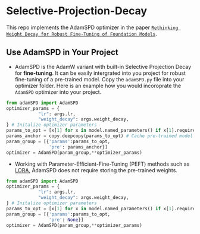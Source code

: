 # Selective-Projection-Decay

 This repo implements the AdamSPD optimizer in the paper [``Rethinking Weight Decay for Robust Fine-Tuning of Foundation Models``]().

## Use AdamSPD in Your Project
- AdamSPD is the AdamW variant with built-in Selective Projection Decay for **fine-tuning**. It can be easily intergrated into you project for robust fine-tuning of a pre-trained model. Copy the `adamSPD.py` file into your optimizer folder. Here is an example how you would incoroprate the `AdamSPD` optimizer into your project. 

```python
from adamSPD import AdamSPD
optimizer_params = {
            "lr": args.lr,
            "weight_decay": args.weight_decay,
} # Initalize optimizer parameters
params_to_opt = [x[1] for x in model.named_parameters() if x[1].requires_grad]
params_anchor = copy.deepcopy(params_to_opt) # Cache pre-trained model weights 
param_group = [{'params':params_to_opt,
                'pre': params_anchor}]
optimizer = AdamSPD(param_group,**optimizer_params)
```
- Working with Parameter-Efficient-Fine-Tuning (PEFT) methods such as [LORA](https://arxiv.org/abs/2106.09685), AdamSPD does not require storing the pre-trained weights. 

```python
from adamSPD import AdamSPD
optimizer_params = {
            "lr": args.lr,
            "weight_decay": args.weight_decay,
} # Initalize optimizer parameters
params_to_opt = [x[1] for x in model.named_parameters() if x[1].requires_grad]
param_group = [{'params':params_to_opt,
                'pre': None}]
optimizer = AdamSPD(param_group,**optimizer_params)
```
 